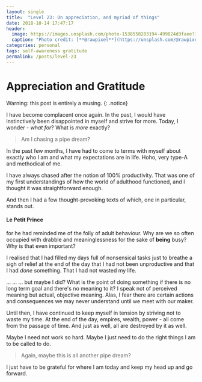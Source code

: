 ```yaml
---
layout: single
title:  "Level 23: On appreciation, and myriad of things"
date: 2018-10-14 17:47:17
header:
  image: https://images.unsplash.com/photo-1538558283194-499824d3faee?ixlib=rb-0.3.5&ixid=eyJhcHBfaWQiOjEyMDd9&s=77543db1e442be95741a29ab1a6eebb8&auto=format&fit=crop&w=1050&q=80
  caption: "Photo credit: [**@rawpixel**](https://unsplash.com/@rawpixel)"
categories: personal
tags: self-awareness gratitude 
permalink: /posts/level-23
---
```


# Appreciation and Gratitude

Warning: this post is entirely a musing.
{: .notice}

I have become complacent once again. In the past, I would have instinctively been disappointed in myself and strive for more. Today, I wonder - *what for*? What is *more* exactly? 

> Am I chasing a pipe dream?

In the past few months, I have had to come to terms with myself about exactly who I am and what my expectations are in life. Hoho, very type-A and methodical of me.

I have always chased after the notion of 100% productivity. That was one of my first understandings of how the world of adulthood functioned, and I thought it was straightforward enough. 

And then I had a few thought-provoking texts of which, one in particular, stands out. 

#### Le Petit Prince

for he had reminded me of the folly of adult behaviour. Why are we so often occupied with drabble and meaninglessness for the sake of **being** busy? Why is that even important? 

I realised that I had filled my days full of nonsensical tasks just to breathe a sigh of relief at the end of the day that I had not been unproductive and that I had _done_ something. That I had not wasted my life. 

... ... ... but maybe I did? What is the point of doing something if there is no long term goal and there's no meaning to it? I speak not of perceived meaning but actual, objective meaning. Alas, I fear there are certain actions and consequences we may never understand until we meet with our maker.

Until then, I have continued to keep myself in tension by striving not to waste my time. At the end of the day, empires, wealth, power - all come from the passage of time. And just as well, all are destroyed by it as well.

Maybe I need not work so hard. Maybe I just need to do the right things I am to be called to do.

> Again, maybe this is all another pipe dream?

I just have to be grateful for where I am today and keep my head up and go forward.
